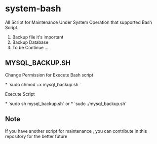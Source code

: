 system-bash
===========

All Script for Maintenance Under System Operation that supported Bash Script.
<ol>
<li> Backup file it's important </li>
<li> Backup Database </li>
<li> To be Continue ... </li>
</ol>

MYSQL_BACKUP.SH
-----------------------

<p> Change Permission for Execute Bash script </p>
* `sudo chmod +x mysql_backup.sh `
<p> Execute Script </p>
* `sudo sh mysql_backup.sh`
or 
* `sudo ./mysql_backup.sh`

Note
-------

<p> If you have another script for maintenance , you can contribute in this repository for the better future </p>
